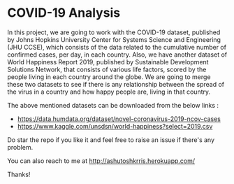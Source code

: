 # COVID-19 Analysis

 In this project, we are going to work with the COVID-19 dataset, published by Johns Hopkins University Center for Systems Science and Engineering (JHU CCSE), which consists of the data related to the cumulative number of confirmed cases, per day, in each country. Also, we have another dataset of World Happiness Report 2019, published by Sustainable Development Solutions Network, that consists of various life factors, scored by the people living in each country around the globe.  We are going to merge these two datasets to see if there is any relationship between the spread of the virus in a country and how happy people are, living in that country.
 
 The above mentioned datasets can be downloaded from the below links : 
 * https://data.humdata.org/dataset/novel-coronavirus-2019-ncov-cases
 * https://www.kaggle.com/unsdsn/world-happiness?select=2019.csv
 
 Do star the repo if you like it and feel free to raise an issue if there's any problem.

You can also reach to me at http://ashutoshkrris.herokuapp.com/
 
Thanks!
